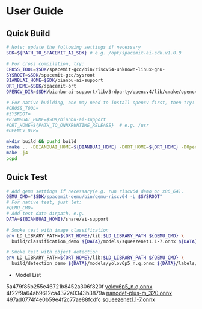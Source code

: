 # User Guide

## Quick Build

```bash
# Note: update the following settings if necessary
SDK=${PATH_TO_SPACEMIT_AI_SDK} # e.g. /opt/spacemit-ai-sdk.v1.0.0

# For cross compilation, try:
CROSS_TOOL=$SDK/spacemit-gcc/bin/riscv64-unknown-linux-gnu-
SYSROOT=$SDK/spacemit-gcc/sysroot
BIANBUAI_HOME=$SDK/bianbu-ai-support
ORT_HOME=$SDK/spacemit-ort
OPENCV_DIR=$SDK/bianbu-ai-support/lib/3rdparty/opencv4/lib/cmake/opencv4

# For native building, one may need to install opencv first, then try:
#CROSS_TOOL=
#SYSROOT=
#BIANBUAI_HOME=$SDK/bianbu-ai-support
#ORT_HOME=${PATH_TO_ONNXRUNTIME_RELEASE}  # e.g. /usr
#OPENCV_DIR=

mkdir build && pushd build
cmake .. -DBIANBUAI_HOME=${BIANBUAI_HOME} -DORT_HOME=${ORT_HOME} -DOpenCV_DIR=${OPENCV_DIR} -DCMAKE_C_COMPILER=${CROSS_TOOL}gcc -DCMAKE_CXX_COMPILER=${CROSS_TOOL}g++ -DCMAKE_SYSROOT=${SYSROOT}
make -j4
popd
```

## Quick Test

```bash
# Add qemu settings if necessary(e.g. run riscv64 demo on x86_64).
QEMU_CMD="$SDK/spacemit-qemu/bin/qemu-riscv64 -L $SYSROOT"
# For native test, just let:
#QEMU_CMD=
# Add test data dirpath, e.g.
DATA=${BIANBUAI_HOME}/share/ai-support

# Smoke test with image classification
env LD_LIBRARY_PATH=${ORT_HOME}/lib:$LD_LIBRARY_PATH ${QEMU_CMD} \
  build/classification_demo ${DATA}/models/squeezenet1.1-7.onnx ${DATA}/labels/synset.txt ${DATA}/imgs/dog.jpg

# Smoke test with object detection
env LD_LIBRARY_PATH=${ORT_HOME}/lib:$LD_LIBRARY_PATH ${QEMU_CMD} \
  build/detection_demo ${DATA}/models/yolov6p5_n.q.onnx ${DATA}/labels/coco.txt ${DATA}/imgs/person.jpg result0.jpg
```

* Model List

5a479f85b255e46721b8452a306f820f  [yolov6p5_n.q.onnx](../rootfs/usr/share/ai-support/models/yolov6p5_n.q.onnx)  
4f22f9a64ab9612ca4372a0343b3879a  [nanodet-plus-m_320.onnx](https://bj.bcebos.com/paddlehub/fastdeploy/nanodet-plus-m_320.onnx)  
497ad0774f4e0b59e4f2c77ae88fcdfc  [squeezenet1.1-7.onnx](https://github.com/onnx/models/blob/main/archive/vision/classification/squeezenet/model/squeezenet1.1-7.onnx)  
